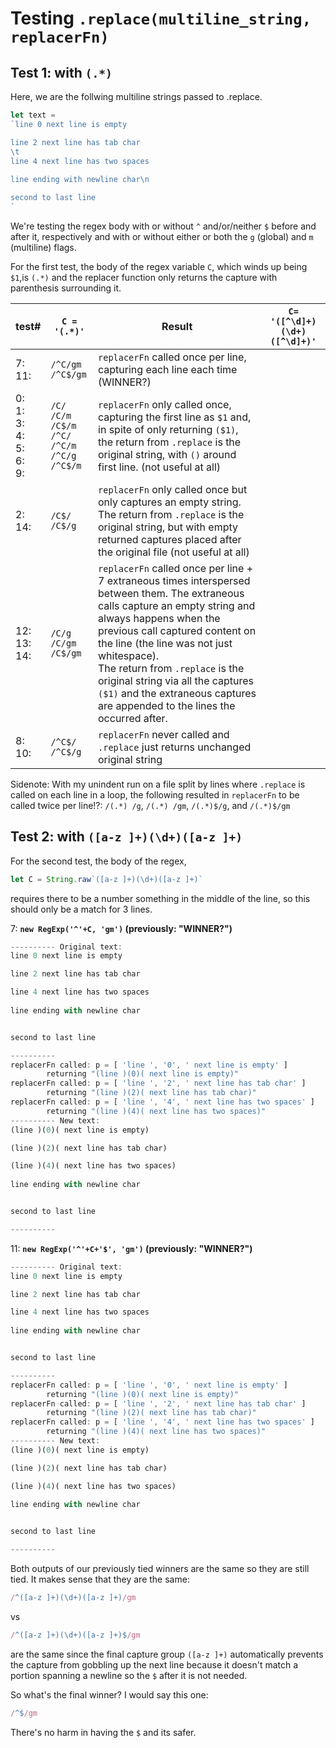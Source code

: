 # Testing `.replace(multiline_string, replacerFn)` 

## Test 1: with  `(.*)`


Here, we are the follwing multiline strings passed to .replace. 


```js
let text = 
`line 0 next line is empty

line 2 next line has tab char
\t
line 4 next line has two spaces
  
line ending with newline char\n

second to last line
`
```



We're testing the regex body with or without `^` and/or/neither `$` before and after it, respectively and 
with or without either or both the `g` (global) and `m` (multiline) flags.



For the first test, the body of the regex variable `C`, which winds up being `$1`,is `(.*)` and the replacer function only returns the capture with parenthesis surrounding it.



| test# | `C = '(.*)'` | Result | `C= '([^\d]+)(\d+)([^\d]+)'` |
| -------------- | ------------------------------------------------------------ | ---- | ---- |
| 7:<br />11: | `/^C/gm`<br />`/^C$/gm` | `replacerFn` called once per line, capturing each line each time (WINNER?) |      |
| 0:<br />1:<br />3:<br />4:<br />5:<br />6:<br />9: | `/C/`<br />`/C/m`<br />`/C$/m`<br />`/^C/`<br />`/^C/m`<br />`/^C/g`<br />`/^C$/m` | `replacerFn` only called once, capturing the first line as `$1` and, in spite of only returning `($1)`,  <br />the return from `.replace` is the original string, with `()` around first line. (not useful at all) |      |
| 2:<br />14: | `/C$/`<br />`/C$/g` | `replacerFn` only called once but only captures an empty string. <br />The return from `.replace` is the original string, but with empty returned  captures placed after the original file (not useful at all) |      |
| 12:<br />13:<br />14: | `/C/g`<br />`/C/gm`<br />`/C$/gm` | `replacerFn` called once per line + 7 extraneous times interspersed between them.  The extraneous calls capture an empty string and always happens when the previous call captured content on the line (the line was not just whitespace). <br />The return from `.replace` is the original string via all the captures `($1)` and the extraneous captures are appended to the lines the occurred after. | |
| 8:<br />10: | `/^C$/`<br />`/^C$/g` | `replacerFn` never called and `.replace` just returns unchanged original string | |



Sidenote: With my unindent run on a file split by lines where `.replace` is called on each line in a loop, the following resulted in `replacerFn` to be called twice per line!?: `/(.*) /g`,  `/(.*) /gm`, `/(.*)$/g`, and `/(.*)$/gm`

## Test 2: with  `([a-z ]+)(\d+)([a-z ]+)`

For the second test, the body of the regex, 

```js
let C = String.raw`([a-z ]+)(\d+)([a-z ]+)`
```

requires there to be a number something in the middle of the line, so this should only be a match for 3 lines.

7: **`new RegExp('^'+C, 'gm')` (previously: "WINNER?")**

```js
---------- Original text:
line 0 next line is empty

line 2 next line has tab char

line 4 next line has two spaces
  
line ending with newline char


second to last line

----------
replacerFn called: p = [ 'line ', '0', ' next line is empty' ]
        returning "(line )(0)( next line is empty)"
replacerFn called: p = [ 'line ', '2', ' next line has tab char' ]
        returning "(line )(2)( next line has tab char)"
replacerFn called: p = [ 'line ', '4', ' next line has two spaces' ]
        returning "(line )(4)( next line has two spaces)"
---------- New text:
(line )(0)( next line is empty)

(line )(2)( next line has tab char)

(line )(4)( next line has two spaces)
  
line ending with newline char


second to last line

----------
```





11: **`new RegExp('^'+C+'$', 'gm')` (previously: "WINNER?")**

```js
---------- Original text:
line 0 next line is empty

line 2 next line has tab char

line 4 next line has two spaces
  
line ending with newline char


second to last line

----------
replacerFn called: p = [ 'line ', '0', ' next line is empty' ]
        returning "(line )(0)( next line is empty)"
replacerFn called: p = [ 'line ', '2', ' next line has tab char' ]
        returning "(line )(2)( next line has tab char)"
replacerFn called: p = [ 'line ', '4', ' next line has two spaces' ]
        returning "(line )(4)( next line has two spaces)"
---------- New text:
(line )(0)( next line is empty)

(line )(2)( next line has tab char)

(line )(4)( next line has two spaces)
  
line ending with newline char


second to last line

----------
```

Both outputs of our previously tied winners are the same so they are still tied. It makes sense that they are the same:

```js
/^([a-z ]+)(\d+)([a-z ]+)/gm
```

vs

```js
/^([a-z ]+)(\d+)([a-z ]+)$/gm
```

 

are the same since the final capture group `([a-z ]+)` automatically prevents the capture from gobbling up the next line because it doesn't match a portion spanning a newline so the `$` after it is not needed. 

So what's the final winner? I would say this one:

```js
/^$/gm
```

There's no harm in having  the `$` and its safer.
